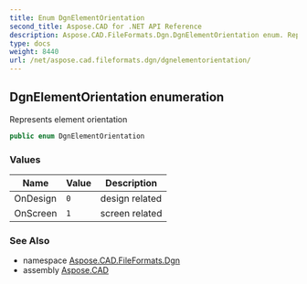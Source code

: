 ```yaml
---
title: Enum DgnElementOrientation
second_title: Aspose.CAD for .NET API Reference
description: Aspose.CAD.FileFormats.Dgn.DgnElementOrientation enum. Represents element orientation
type: docs
weight: 8440
url: /net/aspose.cad.fileformats.dgn/dgnelementorientation/
---
```

## DgnElementOrientation enumeration

Represents element orientation

```csharp
public enum DgnElementOrientation
```

### Values

| Name | Value | Description |
| --- | --- | --- |
| OnDesign | `0` | design related |
| OnScreen | `1` | screen related |

### See Also

* namespace [Aspose.CAD.FileFormats.Dgn](../../aspose.cad.fileformats.dgn/)
* assembly [Aspose.CAD](../../)


